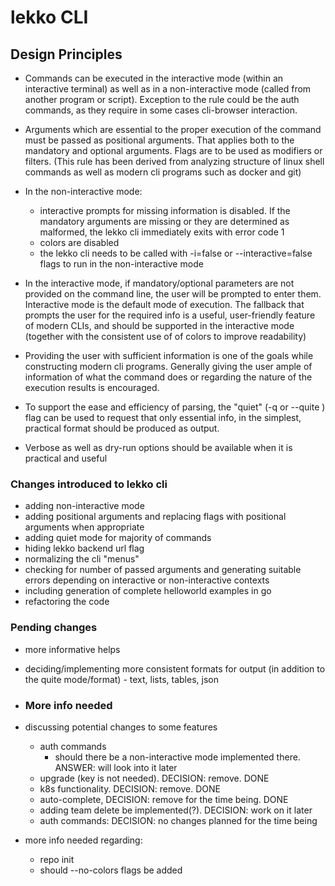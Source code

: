 # lekko CLI

## Design Principles

- Commands can be executed in the interactive mode (within an interactive terminal) as well as
in a non-interactive mode (called from another program or script). Exception to the rule could be the auth commands, as 
they require in some cases cli-browser interaction.
- Arguments which are essential to the proper execution of the command must be passed as positional arguments. 
That applies both to the mandatory and optional arguments. Flags are to be used as modifiers or filters. (This rule has 
been derived from analyzing structure of linux shell commands as well as modern cli programs such as docker and git)

- In the non-interactive mode:
  - interactive prompts for missing information is disabled. If the mandatory arguments are missing or they are 
  determined as malformed, the lekko cli immediately exits with error code 1
  - colors are disabled
  - the lekko cli needs to be called with -i=false or --interactive=false flags to run in the non-interactive mode

- In the interactive mode, if mandatory/optional parameters are not provided on the command line, the user will be prompted to enter them. 
Interactive mode is the default mode of execution. The fallback that prompts the user for the required info is a useful,
user-friendly feature of modern CLIs, and should be supported in the interactive mode (together with the consistent 
use of of colors to improve readability)

- Providing the user with sufficient information is one of the goals while constructing modern cli programs. Generally 
giving the user ample of information of what the command does or regarding the nature of the execution results is encouraged.
- To support the ease and efficiency of parsing, the "quiet" (-q or --quite ) flag can be used to request that only 
essential info, in the simplest, practical format should be produced as output.
- Verbose as well as dry-run options should be available when it is practical and useful


### Changes introduced to lekko cli
- adding non-interactive mode
- adding positional arguments and replacing flags with positional arguments when appropriate
- adding quiet mode for majority of commands
- hiding lekko backend url flag
- normalizing the cli "menus"
- checking for number of passed arguments and generating suitable errors depending on interactive or non-interactive contexts
- including generation of complete helloworld examples in go
- refactoring the code

### Pending changes
- more informative helps
- deciding/implementing more consistent formats for output (in addition to the quite mode/format) - text, lists, tables, json

- ### More info needed
- discussing potential changes to some features
  - auth commands
    - should there be a non-interactive mode implemented there. ANSWER: will look into it later
  - upgrade (key is not needed). DECISION: remove. DONE
  - k8s functionality. DECISION: remove. DONE
  - auto-complete, DECISION: remove for the time being. DONE 
  - adding team delete be implemented(?). DECISION: work on it later
  - auth commands: DECISION: no changes planned for the time being
- more info needed regarding:
  - repo init
  - should --no-colors flags be added
